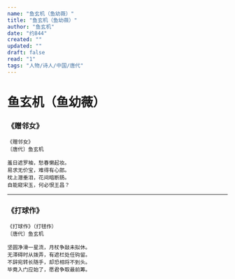 ```yaml
---
name: "鱼玄机（鱼幼薇）"
title: "鱼玄机（鱼幼薇）"
author: "鱼玄机"
date: "约844"
created: ""
updated: ""
draft: false
read: "1"
tags: "人物/诗人/中国/唐代"
---
```


# 鱼玄机（鱼幼薇）

### 《赠邻女》

```
《赠邻女》
〔唐代〕鱼玄机

羞日遮罗袖，愁春懒起妆。
易求无价宝，难得有心郎。
枕上潜垂泪，花间暗断肠。
自能窥宋玉，何必恨王昌？
```

---

### 《打球作》

```
《打球作》（打毬作）
〔唐代〕鱼玄机

坚圆净滑一星流，月杖争敲未拟休。
无滞碍时从拨弄，有遮栏处任钩留。
不辞宛转长随手，却恐相将不到头。
毕竟入门应始了，愿君争取最前筹。
```
